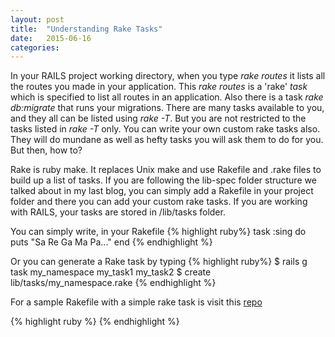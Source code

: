 ```yaml
---
layout: post
title:  "Understanding Rake Tasks"
date:   2015-06-16
categories:
---
```

<body>
<p>
In your RAILS project working directory, when you type <em>rake routes</em> it
lists all the routes you made in your application. This <em>rake routes</em> is a 'rake' <em>task</em> which is specified to list all routes in an application. Also there is a task <em>rake db:migrate</em> that runs your migrations. There are many tasks available to you, and they all can be listed using <em>rake -T</em>. But you are not restricted to the tasks listed in <em>rake -T</em> only. You can write your own custom rake tasks also. They will do mundane as well as hefty tasks you will ask them to do for you. But then, how to?
</p>
<p>
Rake is ruby make. It replaces Unix make and use Rakefile and .rake
files to build up a list of tasks. If you are following the lib-spec folder
structure we talked about in my last blog, you can simply add a Rakefile
in your project folder and there you can add your custom rake tasks. If you are
working with RAILS, your tasks are stored in /lib/tasks folder.
</p>
<p>
You can simply write, in your Rakefile
{% highlight ruby%}
task :sing do
  puts "Sa Re Ga Ma Pa..."
end
{% endhighlight %}
</p>
<p>
Or you can generate a Rake task by typing
{% highlight ruby%}
$ rails g task my_namespace my_task1 my_task2
$ create lib/tasks/my_namespace.rake
{% endhighlight %}
</p>
<p>
For a sample Rakefile with a simple rake task is visit this <a href="https://github.com/hogaur/Line">repo</a>
</p>
{% highlight ruby %}
{% endhighlight  %}
</body>
